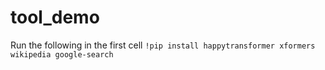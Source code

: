 # tool_demo
Run the following in the first cell
```!pip install happytransformer xformers wikipedia google-search```
